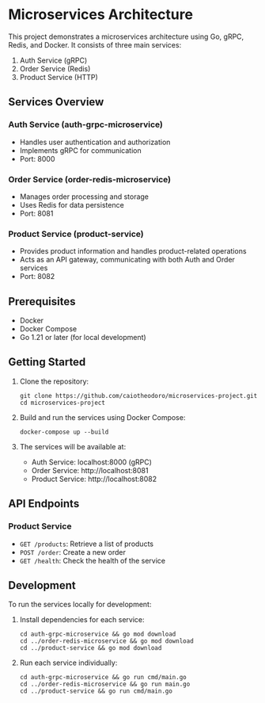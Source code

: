 
# Microservices Architecture

This project demonstrates a microservices architecture using Go, gRPC, Redis, and Docker. It consists of three main services:

1. Auth Service (gRPC)
2. Order Service (Redis)
3. Product Service (HTTP)

## Services Overview

### Auth Service (auth-grpc-microservice)
- Handles user authentication and authorization
- Implements gRPC for communication
- Port: 8000

### Order Service (order-redis-microservice)
- Manages order processing and storage
- Uses Redis for data persistence
- Port: 8081

### Product Service (product-service)
- Provides product information and handles product-related operations
- Acts as an API gateway, communicating with both Auth and Order services
- Port: 8082

## Prerequisites

- Docker
- Docker Compose
- Go 1.21 or later (for local development)

## Getting Started

1. Clone the repository:
   ```
   git clone https://github.com/caiotheodoro/microservices-project.git
   cd microservices-project
   ```

2. Build and run the services using Docker Compose:
   ```
   docker-compose up --build
   ```

3. The services will be available at:
   - Auth Service: localhost:8000 (gRPC)
   - Order Service: http://localhost:8081
   - Product Service: http://localhost:8082

## API Endpoints

### Product Service

- `GET /products`: Retrieve a list of products
- `POST /order`: Create a new order
- `GET /health`: Check the health of the service

## Development

To run the services locally for development:

1. Install dependencies for each service:
   ```
   cd auth-grpc-microservice && go mod download
   cd ../order-redis-microservice && go mod download
   cd ../product-service && go mod download
   ```

2. Run each service individually:
   ```
   cd auth-grpc-microservice && go run cmd/main.go
   cd ../order-redis-microservice && go run main.go
   cd ../product-service && go run cmd/main.go
   ```
